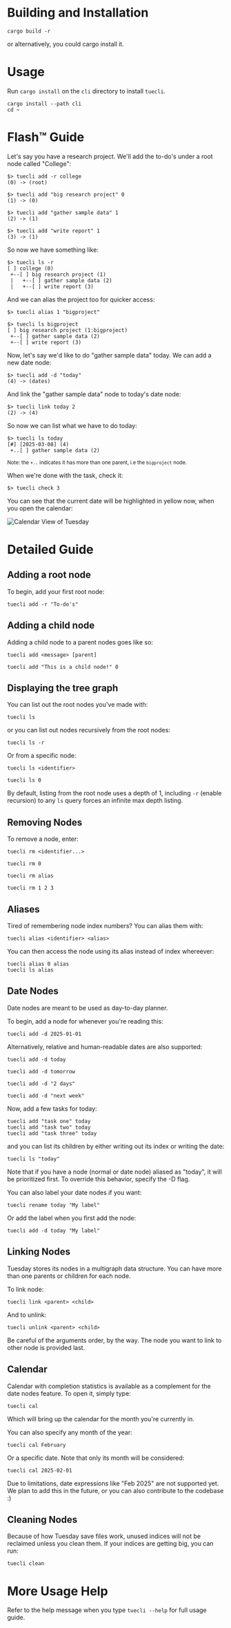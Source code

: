 # Building and Installation 

```
cargo build -r
```
or alternatively, you could cargo install it.

# Usage

Run `cargo install` on the `cli` directory to install `tuecli`.
```
cargo install --path cli 
cd ~
```


# Flash™ Guide

Let's say you have a research project. We'll add the to-do's under a root node called "College":
```
$> tuecli add -r college
(0) -> (root)

$> tuecli add "big research project" 0
(1) -> (0)

$> tuecli add "gather sample data" 1
(2) -> (1)

$> tuecli add "write report" 1
(3) -> (1)
```

So now we have something like:
```
$> tuecli ls -r
[ ] college (0)
 +--[ ] big research project (1)
 |   +--[ ] gather sample data (2)
 |   +--[ ] write report (3)
```

And we can alias the project too for quicker access:

```
$> tuecli alias 1 "bigproject"

$> tuecli ls bigproject
[ ] big research project (1:bigproject)
 +--[ ] gather sample data (2)
 +--[ ] write report (3)
```

Now, let's say we'd like to do "gather sample data" today. We can add a new date node:

```
$> tuecli add -d "today"
(4) -> (dates)
```

And link the "gather sample data" node to today's date node:
```
$> tuecli link today 2
(2) -> (4)
```

So now we can list what we have to do today:
```
$> tuecli ls today
[#] [2025-03-08] (4)
 +..[ ] gather sample data (2)
```

<small>Note: the `+..` indicates it has more than one parent, i.e the `bigproject` node.</small>

When we're done with the task, check it:
```
$> tuecli check 3
```

You can see that the current date will be highlighted in yellow now, when you open the calendar:

![Calendar View of Tuesday](doc/cal.png)


# Detailed Guide


## Adding a root node

To begin, add your first root node:
```
tuecli add -r "To-do's"
```


## Adding a child node

Adding a child node to a parent nodes goes like so:

```
tuecli add <message> [parent]
```
```
tuecli add "This is a child node!" 0
```

## Displaying the tree graph 

You can list out the root nodes you've made with:

```
tuecli ls
```

or you can list out nodes recursively from the root nodes:

```
tuecli ls -r
```

Or from a specific node:

```
tuecli ls <identifier>
```

```
tuecli ls 0
```


By default, listing from the root node uses a depth of 1, including `-r` (enable recursion) to any `ls` query forces an infinite max depth listing.

## Removing Nodes

To remove a node, enter:
```
tuecli rm <identifier...>
```

```
tuecli rm 0

tuecli rm alias

tuecli rm 1 2 3
```


## Aliases

Tired of remembering node index numbers? You can alias them with:

```
tuecli alias <identifier> <alias> 
```

You can then access the node using its alias instead of index whereever:

```
tuecli alias 0 alias 
tuecli ls alias
```

## Date Nodes

Date nodes are meant to be used as day-to-day planner.

To begin, add a node for whenever you're reading this:

```
tuecli add -d 2025-01-01
```

Alternatively, relative and human-readable dates are also supported:
```
tuecli add -d today

tuecli add -d tomorrow

tuecli add -d "2 days"

tuecli add -d "next week"
```

Now, add a few tasks for today:
```
tuecli add "task one" today
tuecli add "task two" today
tuecli add "task three" today
```

and you can list its children by either writing out its index or writing the date:
```
tuecli ls "today"
```

Note that if you have a node (normal or date node) aliased as "today", it will be prioritized first. To override this behavior, specify the -D flag.

You can also label your date nodes if you want:
```
tuecli rename today "My label"
```

Or add the label when you first add the node:
```
tuecli add -d today "My label"
```

## Linking Nodes

Tuesday stores its nodes in a multigraph data structure. You can have more than one parents or children for each node.

To link node:
```
tuecli link <parent> <child>
```

And to unlink:
```
tuecli unlink <parent> <child>
```

Be careful of the arguments order, by the way. The node you want to link to other node is provided last.


## Calendar
Calendar with completion statistics is available as a complement for the date nodes feature. To open it, simply type:

```
tuecli cal
```

Which will bring up the calendar for the month you're currently in.

You can also specify any month of the year:

```
tuecli cal February
```

Or a specific date. Note that only its month will be considered:
```
tuecli cal 2025-02-01
```

Due to limitations, date expressions like "Feb 2025" are not supported yet. We plan to add this in the future, or you can also contribute to the codebase :)

## Cleaning Nodes
Because of how Tuesday save files work, unused indices will not be reclaimed unless you clean them. If your indices are getting big, you can run:
```
tuecli clean
```


# More Usage Help

Refer to the help message when you type `tuecli --help` for full usage guide.
